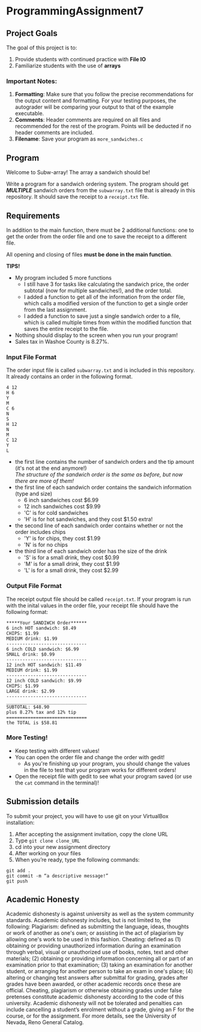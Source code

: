  # ProgrammingAssignment7

## Project Goals
The goal of this project is to:
1. Provide students with continued practice with **File IO**
2. Familiarize students with the use of **arrays**
### Important Notes:
1.	**Formatting**: Make sure that you follow the precise recommendations for the output content and formatting. For your testing purposes, the autograder will be comparing your output to that of the example executable.
2.	**Comments**: Header comments are required on all files and recommended for the rest of the program. Points will be deducted if no header comments are included.
3.	**Filename**: Save your program as ```more_sandwiches.c```
## Program
Welcome to Subw-array! The array a sandwich should be!

Write a program for a sandwich ordering system. The program should get ***MULTIPLE*** sandwich orders from the ```subwarray.txt``` file that is already in this repository. It should save the receipt to a ```receipt.txt``` file.

## Requirements
In addition to the main function, there must be 2 additional functions: one to get the order from the order file and one to save the receipt to a different file. 

All opening and closing of files **must be done in the main function**. 

**TIPS!**
- My program included 5 more functions 
  - I still have 3 for tasks like calculating the sandwich price, the order subtotal (now for multiple sandwiches!), and the order total. 
  - I added a function to get all of the information from the order file, which calls a modified version of the function to get a single order from the last assignment.
  - I added a function to save just a single sandwich order to a file, which is called multiple times from within the modified function that saves the entire receipt to the file.
- Nothing should display to the screen when you run your program!
- Sales tax in Washoe County is 8.27%.

### Input File Format
The order input file is called ```subwarray.txt``` and is included in this repository. It already contains an order in the following format.
```
4 12
H 6
Y
M
C 6
N
S
H 12
N
M
C 12
Y
L
```
- the first line contains the number of sandwich orders and the tip amount (it's not at the end anymore!)  
*The structure of the sandwich order is the same as before, but now there are more of them!*
- the first line of each sandwich order contains the sandwich information (type and size)
  - 6 inch sandwiches cost $6.99
  - 12 inch sandwiches cost $9.99
  - 'C' is for cold sandwiches
  - 'H' is for hot sandwiches, and they cost $1.50 extra!
- the second line of each sandwich order contains whether or not the order includes chips
  - 'Y' is for chips, they cost $1.99
  - 'N' is for no chips
- the third line of each sandwich order has the size of the drink
  - 'S' is for a small drink, they cost $0.99
  - 'M' is for a small drink, they cost $1.99
  - 'L' is for a small drink, they cost $2.99

### Output File Format
The receipt output file should be called ```receipt.txt```. 
If your program is run with the inital values in the order file, your receipt file should have the following format:
```
*****Your SANDIWCH Order******
6 inch HOT sandwich: $8.49
CHIPS: $1.99
MEDIUM drink: $1.99
------------------------------
6 inch COLD sandwich: $6.99
SMALL drink: $0.99
------------------------------
12 inch HOT sandwich: $11.49
MEDIUM drink: $1.99
------------------------------
12 inch COLD sandwich: $9.99
CHIPS: $1.99
LARGE drink: $2.99
------------------------------
______________________________
SUBTOTAL: $48.90
plus 8.27% tax and 12% tip
==============================
the TOTAL is $58.81
```
### More Testing!
- Keep testing with different values!  
- You can open the order file and change the order with gedit!
  - As you're finishing up your program, you should change the values in the file to test that your program works for different orders!
- Open the receipt file with gedit to see what your program saved (or use the ```cat``` command in the terminal)!

## Submission details
To submit your project, you will have to use git on your VirtualBox installation:
1.	After accepting the assignment invitation, copy the clone URL
2.	Type 
```git clone clone_URL```
3.	cd into your new assignment directory
4.	After working on your files
5.	When you’re ready, type the following commands: 
```
git add .
git commit -m “a descriptive message!”
git push
```
## Academic Honesty
Academic dishonesty is against university as well as the system community standards. Academic dishonesty includes, but is not limited to, the following:
Plagiarism: defined as submitting the language, ideas, thoughts or work of another as one's own; or assisting in the act of plagiarism by allowing one's work to be used in this fashion.
Cheating: defined as (1) obtaining or providing unauthorized information during an examination through verbal, visual or unauthorized use of books, notes, text and other materials; (2) obtaining or providing information concerning all or part of an examination prior to that examination; (3) taking an examination for another student, or arranging for another person to take an exam in one's place; (4) altering or changing test answers after submittal for grading, grades after grades have been awarded, or other academic records once these are official.
Cheating, plagiarism or otherwise obtaining grades under false pretenses constitute academic
dishonesty according to the code of this university. Academic dishonesty will not be tolerated and
penalties can include cancelling a student’s enrolment without a grade, giving an F for the course, or for the assignment. For more details, see the University of Nevada, Reno General Catalog.
